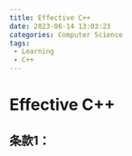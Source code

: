```yaml
---
title: Effective C++
date: 2023-06-14 13:03:23
categories: Computer Science
tags: 
 - Learning
 - C++
---
```



# Effective C++

## 条款1：
